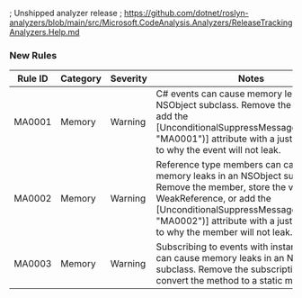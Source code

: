 ﻿; Unshipped analyzer release
; https://github.com/dotnet/roslyn-analyzers/blob/main/src/Microsoft.CodeAnalysis.Analyzers/ReleaseTrackingAnalyzers.Help.md

### New Rules

Rule ID | Category | Severity | Notes
--------|----------|----------|-------
MA0001 | Memory | Warning | C# events can cause memory leaks in an NSObject subclass. Remove the event or add the [UnconditionalSuppressMessage("Memory", "MA0001")] attribute with a justification as to why the event will not leak.
MA0002 | Memory | Warning | Reference type members can cause memory leaks in an NSObject subclass. Remove the member, store the value as a WeakReference, or add the [UnconditionalSuppressMessage("Memory", "MA0002")] attribute with a justification as to why the member will not leak.
MA0003 | Memory | Warning | Subscribing to events with instance methods can cause memory leaks in an NSObject subclass. Remove the subscription or convert the method to a static method.